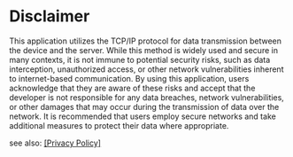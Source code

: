 # Disclaimer

This application utilizes the TCP/IP protocol for data transmission between the device and the server. While this method is widely used and secure in many contexts, it is not immune to potential security risks, 
such as data interception, unauthorized access, or other network vulnerabilities inherent to internet-based communication. By using this application, users acknowledge that they are aware of these risks and 
accept that the developer is not responsible for any data breaches, network vulnerabilities, or other damages that may occur during the transmission of data over the network. It is recommended that users employ 
secure networks and take additional measures to protect their data where appropriate. <br/>

see also: [[Privacy Policy]](https://maxschlake.github.io/sensor-stream/privacy-policy)
